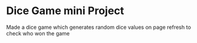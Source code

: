 <h1>Dice Game mini Project</h1>
<p>Made a dice game which generates random dice values on page refresh to check who won the game</p>
